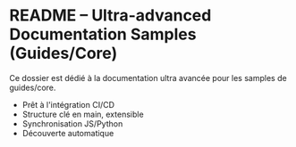 # README – Ultra-advanced Documentation Samples (Guides/Core)

Ce dossier est dédié à la documentation ultra avancée pour les samples de guides/core.

- Prêt à l'intégration CI/CD
- Structure clé en main, extensible
- Synchronisation JS/Python
- Découverte automatique
